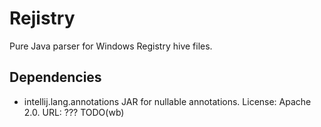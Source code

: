 Rejistry
========

Pure Java parser for Windows Registry hive files.


Dependencies
------------
  - intellij.lang.annotations JAR for nullable annotations. License: Apache 2.0. URL: ???    TODO(wb)